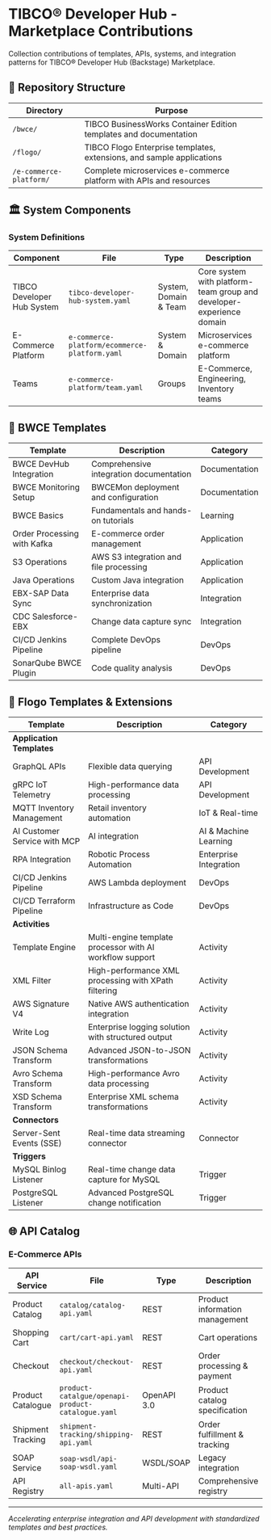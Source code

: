 # TIBCO® Developer Hub - Marketplace Contributions

Collection contributions of templates, APIs, systems, and integration patterns for TIBCO® Developer Hub (Backstage) Marketplace.

## 📂 Repository Structure

| Directory | Purpose |
|-----------|---------|
| `/bwce/` | TIBCO BusinessWorks Container Edition templates and documentation |
| `/flogo/` | TIBCO Flogo Enterprise templates, extensions, and sample applications |
| `/e-commerce-platform/` | Complete microservices e-commerce platform with APIs and resources |


## 🏛️ System Components

### System Definitions

| Component | File | Type | Description |
|-----------|------|------|-------------|
| TIBCO Developer Hub System | `tibco-developer-hub-system.yaml` | System, Domain & Team | Core system with platform-team group and developer-experience domain |
| E-Commerce Platform | `e-commerce-platform/ecommerce-platform.yaml` | System & Domain | Microservices e-commerce platform |
| Teams | `e-commerce-platform/team.yaml` | Groups | E-Commerce, Engineering, Inventory teams |


## 🚀 BWCE Templates 

| Template | Description | Category |
|----------|-------------|----------|
| BWCE DevHub Integration | Comprehensive integration documentation | Documentation |
| BWCE Monitoring Setup | BWCEMon deployment and configuration | Documentation |
| BWCE Basics | Fundamentals and hands-on tutorials | Learning |
| Order Processing with Kafka | E-commerce order management | Application |
| S3 Operations | AWS S3 integration and file processing | Application |
| Java Operations | Custom Java integration | Application |
| EBX-SAP Data Sync | Enterprise data synchronization | Integration |
| CDC Salesforce-EBX | Change data capture sync | Integration |
| CI/CD Jenkins Pipeline | Complete DevOps pipeline | DevOps |
| SonarQube BWCE Plugin | Code quality analysis | DevOps |

## 🎯 Flogo Templates & Extensions

| Template | Description | Category |
|----------|-------------|----------|
| **Application Templates** | | |
| GraphQL APIs | Flexible data querying | API Development |
| gRPC IoT Telemetry | High-performance data processing | API Development |
| MQTT Inventory Management | Retail inventory automation | IoT & Real-time |
| AI Customer Service with MCP | AI integration | AI & Machine Learning |
| RPA Integration | Robotic Process Automation | Enterprise Integration |
| CI/CD Jenkins Pipeline | AWS Lambda deployment | DevOps |
| CI/CD Terraform Pipeline | Infrastructure as Code | DevOps |
| **Activities** | | |
| Template Engine | Multi-engine template processor with AI workflow support | Activity |
| XML Filter | High-performance XML processing with XPath filtering | Activity |
| AWS Signature V4 | Native AWS authentication integration | Activity |
| Write Log | Enterprise logging solution with structured output | Activity |
| JSON Schema Transform | Advanced JSON-to-JSON transformations | Activity |
| Avro Schema Transform | High-performance Avro data processing | Activity |
| XSD Schema Transform | Enterprise XML schema transformations | Activity |
| **Connectors** | | |
| Server-Sent Events (SSE) | Real-time data streaming connector | Connector |
| **Triggers** | | |
| MySQL Binlog Listener | Real-time change data capture for MySQL | Trigger |
| PostgreSQL Listener | Advanced PostgreSQL change notification | Trigger |

## 🌐 API Catalog

### E-Commerce APIs

| API Service | File | Type | Description |
|-------------|------|------|-------------|
| Product Catalog | `catalog/catalog-api.yaml` | REST | Product information management |
| Shopping Cart | `cart/cart-api.yaml` | REST | Cart operations |
| Checkout | `checkout/checkout-api.yaml` | REST | Order processing & payment |
| Product Catalogue | `product-catalgue/openapi-product-catalogue.yaml` | OpenAPI 3.0 | Product catalog specification |
| Shipment Tracking | `shipment-tracking/shipping-api.yaml` | REST | Order fulfillment & tracking |
| SOAP Service | `soap-wsdl/api-soap-wsdl.yaml` | WSDL/SOAP | Legacy integration |
| API Registry | `all-apis.yaml` | Multi-API | Comprehensive registry |

---
*Accelerating enterprise integration and API development with standardized templates and best practices.*
